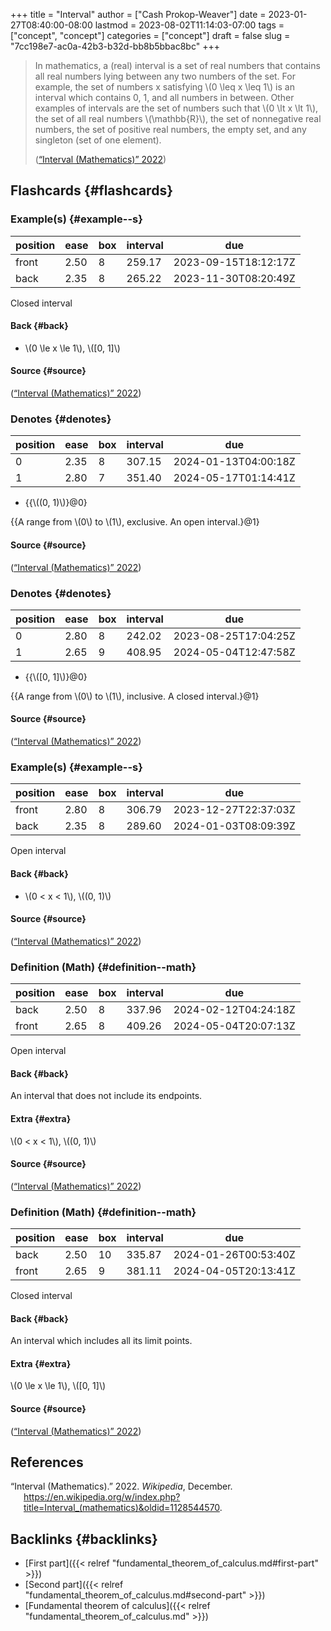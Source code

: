 +++
title = "Interval"
author = ["Cash Prokop-Weaver"]
date = 2023-01-27T08:40:00-08:00
lastmod = 2023-08-02T11:14:03-07:00
tags = ["concept", "concept"]
categories = ["concept"]
draft = false
slug = "7cc198e7-ac0a-42b3-b32d-bb8b5bbac8bc"
+++

> In mathematics, a (real) interval is a set of real numbers that contains all real numbers lying between any two numbers of the set. For example, the set of numbers x satisfying \\(0 \leq x \leq 1\\) is an interval which contains 0, 1, and all numbers in between. Other examples of intervals are the set of numbers such that \\(0 \lt x \lt 1\\), the set of all real numbers \\(\mathbb{R}\\), the set of nonnegative real numbers, the set of positive real numbers, the empty set, and any singleton (set of one element).
>
> (<a href="#citeproc_bib_item_1">“Interval (Mathematics)” 2022</a>)


## Flashcards {#flashcards}


### Example(s) {#example--s}

| position | ease | box | interval | due                  |
|----------|------|-----|----------|----------------------|
| front    | 2.50 | 8   | 259.17   | 2023-09-15T18:12:17Z |
| back     | 2.35 | 8   | 265.22   | 2023-11-30T08:20:49Z |

Closed interval


#### Back {#back}

-   \\(0 \le x \le 1\\), \\([0, 1]\\)


#### Source {#source}

(<a href="#citeproc_bib_item_1">“Interval (Mathematics)” 2022</a>)


### Denotes {#denotes}

| position | ease | box | interval | due                  |
|----------|------|-----|----------|----------------------|
| 0        | 2.35 | 8   | 307.15   | 2024-01-13T04:00:18Z |
| 1        | 2.80 | 7   | 351.40   | 2024-05-17T01:14:41Z |

-   {{\\((0, 1)\\)}@0}

{{A range from \\(0\\) to \\(1\\), exclusive. An open interval.}@1}


#### Source {#source}

(<a href="#citeproc_bib_item_1">“Interval (Mathematics)” 2022</a>)


### Denotes {#denotes}

| position | ease | box | interval | due                  |
|----------|------|-----|----------|----------------------|
| 0        | 2.80 | 8   | 242.02   | 2023-08-25T17:04:25Z |
| 1        | 2.65 | 9   | 408.95   | 2024-05-04T12:47:58Z |

-   {{\\([0, 1]\\)}@0}

{{A range from \\(0\\) to \\(1\\), inclusive. A closed interval.}@1}


#### Source {#source}

(<a href="#citeproc_bib_item_1">“Interval (Mathematics)” 2022</a>)


### Example(s) {#example--s}

| position | ease | box | interval | due                  |
|----------|------|-----|----------|----------------------|
| front    | 2.80 | 8   | 306.79   | 2023-12-27T22:37:03Z |
| back     | 2.35 | 8   | 289.60   | 2024-01-03T08:09:39Z |

Open interval


#### Back {#back}

-   \\(0 < x < 1\\), \\((0, 1)\\)


#### Source {#source}

(<a href="#citeproc_bib_item_1">“Interval (Mathematics)” 2022</a>)


### Definition (Math) {#definition--math}

| position | ease | box | interval | due                  |
|----------|------|-----|----------|----------------------|
| back     | 2.50 | 8   | 337.96   | 2024-02-12T04:24:18Z |
| front    | 2.65 | 8   | 409.26   | 2024-05-04T20:07:13Z |

Open interval


#### Back {#back}

An interval that does not include its endpoints.


#### Extra {#extra}

\\(0 < x < 1\\), \\((0, 1)\\)


#### Source {#source}

(<a href="#citeproc_bib_item_1">“Interval (Mathematics)” 2022</a>)


### Definition (Math) {#definition--math}

| position | ease | box | interval | due                  |
|----------|------|-----|----------|----------------------|
| back     | 2.50 | 10  | 335.87   | 2024-01-26T00:53:40Z |
| front    | 2.65 | 9   | 381.11   | 2024-04-05T20:13:41Z |

Closed interval


#### Back {#back}

An interval which includes all its limit points.


#### Extra {#extra}

\\(0 \le x \le 1\\), \\([0, 1]\\)


#### Source {#source}

(<a href="#citeproc_bib_item_1">“Interval (Mathematics)” 2022</a>)

## References

<style>.csl-entry{text-indent: -1.5em; margin-left: 1.5em;}</style><div class="csl-bib-body">
  <div class="csl-entry"><a id="citeproc_bib_item_1"></a>“Interval (Mathematics).” 2022. <i>Wikipedia</i>, December. <a href="https://en.wikipedia.org/w/index.php?title=Interval_(mathematics)&oldid=1128544570">https://en.wikipedia.org/w/index.php?title=Interval_(mathematics)&#38;oldid=1128544570</a>.</div>
</div>


## Backlinks {#backlinks}

-   [First part]({{< relref "fundamental_theorem_of_calculus.md#first-part" >}})
-   [Second part]({{< relref "fundamental_theorem_of_calculus.md#second-part" >}})
-   [Fundamental theorem of calculus]({{< relref "fundamental_theorem_of_calculus.md" >}})
